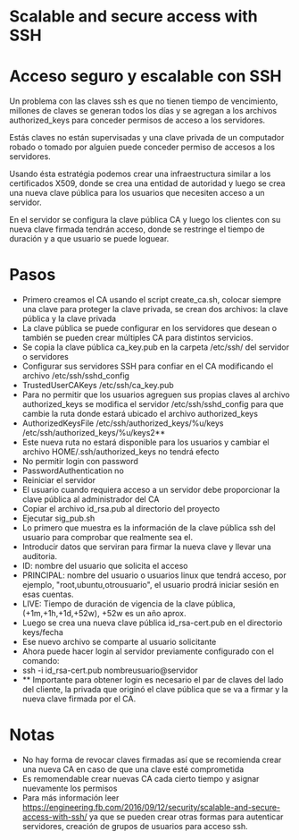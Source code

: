# Scalable and secure access with SSH
# Acceso seguro y escalable con SSH

Un problema con las claves ssh es que no tienen tiempo de vencimiento,
millones de claves se generan todos los días y se agregan a los archivos
authorized_keys para conceder permisos de acceso a los servidores.

Estás claves no están supervisadas y una clave privada de un computador robado o
tomado por alguien puede conceder permiso de accesos a los servidores.

Usando ésta estratégia podemos crear una infraestructura similar a los 
certificados X509, donde se crea una entidad de autoridad y luego se crea una nueva 
clave pública para los usuarios que necesiten acceso a un servidor.

En el servidor se configura la clave pública CA y luego los clientes con su nueva clave
firmada tendrán acceso, donde se restringe el tiempo de duración y a que usuario se 
puede loguear.

# Pasos
 - Primero creamos el CA usando el script create_ca.sh, colocar siempre una clave para proteger la clave privada, se crean dos archivos: la clave pública y la clave privada
 - La clave pública se puede configurar en los servidores que desean o también se pueden crear múltiples CA para distintos servicios.
 - Se copia la clave pública ca_key.pub en la carpeta /etc/ssh/ del servidor o servidores
 - Configurar sus servidores SSH para confiar en el CA modificando el archivo /etc/ssh/sshd_config
 - TrustedUserCAKeys /etc/ssh/ca_key.pub
 - Para no permitir que los usuarios agreguen sus propias claves al archivo authorized_keys se modifica el servidor /etc/ssh/sshd_config para que cambie la ruta donde estará ubicado el archivo authorized_keys
 - AuthorizedKeysFile      /etc/ssh/authorized_keys/%u/keys /etc/ssh/authorized_keys/%u/keys2**
 - Este nueva ruta no estará disponible para los usuarios y cambiar el archivo HOME/.ssh/authorized_keys no tendrá efecto
 - No permitir login con password
 - PasswordAuthentication no 
 - Reiniciar el servidor
 - El usuario cuando requiera acceso a un servidor debe proporcionar la clave pública al administrador del CA
 - Copiar el archivo id_rsa.pub al directorio del proyecto
 - Ejecutar sig_pub.sh
 - Lo primero que muestra es la información de la clave pública ssh del usuario para comprobar que realmente sea el.
 - Introducir datos que serviran para firmar la nueva clave y llevar una auditoria.
 - ID: nombre del usuario que solicita el acceso
 - PRINCIPAL: nombre del usuario o usuarios linux que tendrá acceso, por ejemplo, "root,ubuntu,otrousuario", el usuario prodrá iniciar sesión en esas cuentas.
 - LIVE: Tiempo de duración de vigencia de la clave pública, (+1m,+1h,+1d,+52w), +52w es un año aprox.
 - Luego se crea una nueva clave pública id_rsa-cert.pub en el directorio keys/fecha
 - Ese nuevo archivo se comparte al usuario solicitante
 - Ahora puede hacer login al servidor previamente configurado con el comando:
 - ssh -i id_rsa-cert.pub nombreusuario@servidor
 - ** Importante para obtener login es necesario el par de claves del lado del cliente, la privada que originó el clave pública que se va a firmar y la nueva clave firmada por el CA.

# Notas
 - No hay forma de revocar claves firmadas así que se recomienda crear una nueva CA en caso de que una clave esté comprometida
 - Es remomendable crear nuevas CA cada cierto tiempo y asignar nuevamente los permisos
 - Para más información leer https://engineering.fb.com/2016/09/12/security/scalable-and-secure-access-with-ssh/ ya que se pueden crear otras formas para autenticar servidores, creación de grupos de usuarios para acceso ssh.